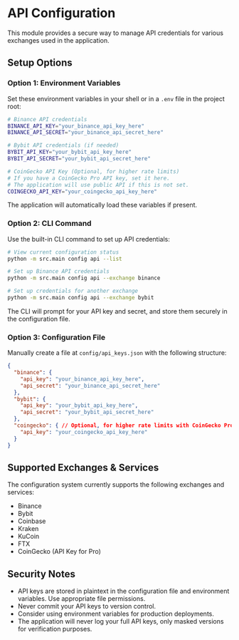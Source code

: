 # API Configuration

This module provides a secure way to manage API credentials for various exchanges used in the application.

## Setup Options

### Option 1: Environment Variables

Set these environment variables in your shell or in a `.env` file in the project root:

```bash
# Binance API credentials
BINANCE_API_KEY="your_binance_api_key_here"
BINANCE_API_SECRET="your_binance_api_secret_here"

# Bybit API credentials (if needed)
BYBIT_API_KEY="your_bybit_api_key_here"
BYBIT_API_SECRET="your_bybit_api_secret_here"

# CoinGecko API Key (Optional, for higher rate limits)
# If you have a CoinGecko Pro API key, set it here.
# The application will use public API if this is not set.
COINGECKO_API_KEY="your_coingecko_api_key_here"
```

The application will automatically load these variables if present.

### Option 2: CLI Command

Use the built-in CLI command to set up API credentials:

```bash
# View current configuration status
python -m src.main config api --list

# Set up Binance API credentials
python -m src.main config api --exchange binance

# Set up credentials for another exchange
python -m src.main config api --exchange bybit
```

The CLI will prompt for your API key and secret, and store them securely in the configuration file.

### Option 3: Configuration File

Manually create a file at `config/api_keys.json` with the following structure:

```json
{
  "binance": {
    "api_key": "your_binance_api_key_here",
    "api_secret": "your_binance_api_secret_here"
  },
  "bybit": {
    "api_key": "your_bybit_api_key_here",
    "api_secret": "your_bybit_api_secret_here"
  },
  "coingecko": { // Optional, for higher rate limits with CoinGecko Pro
    "api_key": "your_coingecko_api_key_here"
  }
}
```

## Supported Exchanges & Services

The configuration system currently supports the following exchanges and services:

- Binance
- Bybit
- Coinbase
- Kraken
- KuCoin
- FTX
- CoinGecko (API Key for Pro)

## Security Notes

- API keys are stored in plaintext in the configuration file and environment variables. Use appropriate file permissions.
- Never commit your API keys to version control.
- Consider using environment variables for production deployments.
- The application will never log your full API keys, only masked versions for verification purposes. 